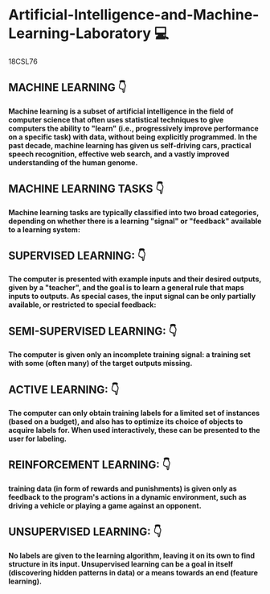# Artificial-Intelligence-and-Machine-Learning-Laboratory 💻
18CSL76 

## MACHINE LEARNING 👇
**Machine learning is a subset of artificial intelligence in the field of computer science that often
uses statistical techniques to give computers the ability to "learn" (i.e., progressively improve
performance on a specific task) with data, without being explicitly programmed. In the past
decade, machine learning has given us self-driving cars, practical speech recognition, effective
web search, and a vastly improved understanding of the human genome.**

## MACHINE LEARNING TASKS 👇
**Machine learning tasks are typically classified into two broad categories, depending on whether
there is a learning "signal" or "feedback" available to a learning system:**

## SUPERVISED LEARNING: 👇
**The computer is presented with example inputs and their desired outputs,
given by a "teacher", and the goal is to learn a general rule that maps inputs to outputs. As
special cases, the input signal can be only partially available, or restricted to special feedback:**

## SEMI-SUPERVISED LEARNING: 👇
**The computer is given only an incomplete training signal: a training
set with some (often many) of the target outputs missing.**


## ACTIVE LEARNING: 👇
**The computer can only obtain training labels for a limited set of instances
(based on a budget), and also has to optimize its choice of objects to acquire labels for. When
used interactively, these can be presented to the user for labeling.**

## REINFORCEMENT LEARNING: 👇
**training data (in form of rewards and punishments) is given only as
feedback to the program's actions in a dynamic environment, such as driving a vehicle or
playing a game against an opponent.**

## UNSUPERVISED LEARNING: 👇
**No labels are given to the learning algorithm, leaving it on its own to
find structure in its input. Unsupervised learning can be a goal in itself (discovering hidden
patterns in data) or a means towards an end (feature learning).**

 

